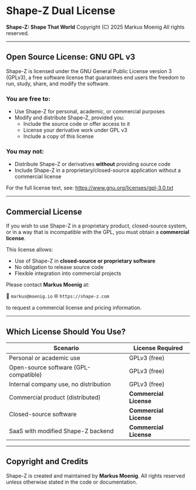 # Shape-Z Dual License

**Shape-Z: Shape That World**
Copyright (C) 2025 Markus Moenig
All rights reserved.

---

## Open Source License: GNU GPL v3

Shape-Z is licensed under the GNU General Public License version 3 (GPLv3), a free software license that guarantees end users the freedom to run, study, share, and modify the software.

### You are free to:
- Use Shape-Z for personal, academic, or commercial purposes
- Modify and distribute Shape-Z, provided you:
  - Include the source code or offer access to it
  - License your derivative work under GPL v3
  - Include a copy of this license

### You may not:
- Distribute Shape-Z or derivatives **without** providing source code
- Include Shape-Z in a proprietary/closed-source application without a commercial license

For the full license text, see: https://www.gnu.org/licenses/gpl-3.0.txt

---

## Commercial License

If you wish to use Shape-Z in a proprietary product, closed-source system, or in a way that is incompatible with the GPL, you must obtain a **commercial license**.

This license allows:
- Use of Shape-Z in **closed-source or proprietary software**
- No obligation to release source code
- Flexible integration into commercial projects

Please contact **Markus Moenig** at:

📧 `markus@moenig.io`
🌐 `https://shape-z.com`

to request a commercial license and pricing information.

---

## Which License Should You Use?

| Scenario                                 | License Required     |
|------------------------------------------|-----------------------|
| Personal or academic use                 | GPLv3 (free)          |
| Open-source software (GPL-compatible)    | GPLv3 (free)          |
| Internal company use, no distribution    | GPLv3 (free)          |
| Commercial product (distributed)         | **Commercial License** |
| Closed-source software                   | **Commercial License** |
| SaaS with modified Shape-Z backend       | **Commercial License** |

---

## Copyright and Credits

Shape-Z is created and maintained by **Markus Moenig**.
All rights reserved unless otherwise stated in the code or documentation.
